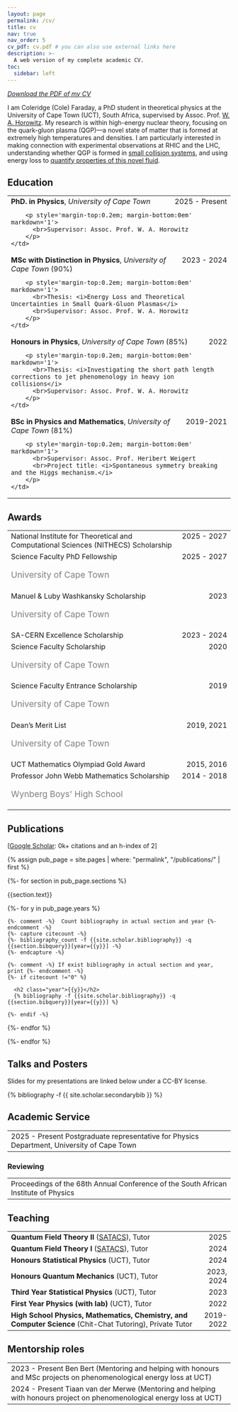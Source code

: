 ```yaml
---
layout: page
permalink: /cv/
title: cv
nav: true
nav_order: 5
cv_pdf: cv.pdf # you can also use external links here
description: >-
  A web version of my complete academic CV.
toc:
  sidebar: left
---
```


<em class="more-emphasis"> <a href="/assets/pdf/cv.pdf">Download the PDF of my CV</a> </em>

I am Coleridge (Cole) Faraday, a PhD student in theoretical physics at the University of Cape Town (UCT), South Africa, supervised by Assoc. Prof. <a href="https://www.wahorowitz.com/" target="_blank">W. A. Horowitz</a>. My research is within high-energy nuclear theory, focusing on the quark-gluon plasma (QGP)—a novel state of matter that is formed at extremely high temperatures and densities. I am particularly interested in making connection with experimental observations at RHIC and the LHC, understanding whether QGP is formed in <a href="https://inspirehep.net/literature/2848284" target="_blank">small collision systems</a>, and using energy loss to <a href="https://arxiv.org/abs/2505.14568" target="_blank">quantify properties of this novel fluid</a>.


## Education

<table class="table table-hover">
  <tr>
    <td>
      <div style="display: flex; justify-content: space-between; align-items: baseline;">
        <div>
          <strong>PhD. in Physics</strong>, <i>University of Cape Town</i>
        </div>
        <div class="cvdate" style="white-space: nowrap;">2025&nbsp;-&nbsp;Present</div>
      </div>

        <p style='margin-top:0.2em; margin-bottom:0em' markdown='1'>
          <br>Supervisor: Assoc. Prof. W. A. Horowitz
        </p>
    </td>
  </tr>
  <tr>
    <td>
      <div style="display: flex; justify-content: space-between; align-items: baseline;">
        <div>
          <strong>MSc with Distinction in Physics</strong>, <i>University of Cape Town</i>
            (90%)
        </div>
        <div class="cvdate" style="white-space: nowrap;">2023&nbsp;-&nbsp;2024</div>
      </div>

        <p style='margin-top:0.2em; margin-bottom:0em' markdown='1'>
          <br>Thesis: <i>Energy Loss and Theoretical Uncertainties in Small Quark-Gluon Plasmas</i>
          <br>Supervisor: Assoc. Prof. W. A. Horowitz
        </p>
    </td>
  </tr>
  <tr>
    <td>
      <div style="display: flex; justify-content: space-between; align-items: baseline;">
        <div>
          <strong>Honours in Physics</strong>, <i>University of Cape Town</i>
            (85%)
        </div>
        <div class="cvdate" style="white-space: nowrap;">2022</div>
      </div>

        <p style='margin-top:0.2em; margin-bottom:0em' markdown='1'>
          <br>Thesis: <i>Investigating the short path length corrections to jet phenomenology in heavy ion collisions</i>
          <br>Supervisor: Assoc. Prof. W. A. Horowitz
        </p>
    </td>
  </tr>
  <tr>
    <td>
      <div style="display: flex; justify-content: space-between; align-items: baseline;">
        <div>
          <strong>BSc in Physics and Mathematics</strong>, <i>University of Cape Town</i>
            (81%)
        </div>
        <div class="cvdate" style="white-space: nowrap;">2019-2021</div>
      </div>

        <p style='margin-top:0.2em; margin-bottom:0em' markdown='1'>
          <br>Supervisor: Assoc. Prof. Heribert Weigert
          <br>Project title: <i>Spontaneous symmetry breaking and the Higgs mechanism.</i>
        </p>
    </td>
  </tr>
</table>


## Awards
<table class="table table-hover">
<tr>
  <td>
  <div style='float: right'>2025&nbsp;-&nbsp;2027</div>
  <div>
        National Institute for Theoretical and Computational Sciences (NITHECS) Scholarship
  </div>
  </td>
  <!-- <td class='col-md-2' style='text-align:right;'>2025&nbsp;-&nbsp;2027</td> -->
</tr>
<tr>
  <td>
  <div style='float: right'>2025&nbsp;-&nbsp;2027</div>
  <div>
        Science Faculty PhD Fellowship
    <br><p style="color:grey;font-size:1.2rem">University of Cape Town</p>
  </div>
  </td>
  <!-- <td class='col-md-2' style='text-align:right;'>2025&nbsp;-&nbsp;2027</td> -->
</tr>
<tr>
  <td>
  <div style='float: right'>2023</div>
  <div>
        Manuel & Luby Washkansky Scholarship
    <br><p style="color:grey;font-size:1.2rem">University of Cape Town</p>
  </div>
  </td>
  <!-- <td class='col-md-2' style='text-align:right;'>2023</td> -->
</tr>
<tr>
  <td>
  <div style='float: right'>2023&nbsp;-&nbsp;2024</div>
  <div>
        SA-CERN Excellence Scholarship
  </div>
  </td>
  <!-- <td class='col-md-2' style='text-align:right;'>2023&nbsp;-&nbsp;2024</td> -->
</tr>
<tr>
  <td>
  <div style='float: right'>2020</div>
  <div>
        Science Faculty Scholarship
    <br><p style="color:grey;font-size:1.2rem">University of Cape Town</p>
  </div>
  </td>
  <!-- <td class='col-md-2' style='text-align:right;'>2020</td> -->
</tr>
<tr>
  <td>
  <div style='float: right'>2019</div>
  <div>
        Science Faculty Entrance Scholarship
    <br><p style="color:grey;font-size:1.2rem">University of Cape Town</p>
  </div>
  </td>
  <!-- <td class='col-md-2' style='text-align:right;'>2019</td> -->
</tr>
<tr>
  <td>
  <div style='float: right'>2019, 2021</div>
  <div>
        Dean’s Merit List
    <br><p style="color:grey;font-size:1.2rem">University of Cape Town</p>
  </div>
  </td>
  <!-- <td class='col-md-2' style='text-align:right;'>2019, 2021</td> -->
</tr>
<tr>
  <td>
  <div style='float: right'>2015, 2016</div>
  <div>
        UCT Mathematics Olympiad Gold Award
  </div>
  </td>
  <!-- <td class='col-md-2' style='text-align:right;'>2015, 2016</td> -->
</tr>
<tr>
  <td>
  <div style='float: right'>2014&nbsp;-&nbsp;2018</div>
  <div>
        Professor John Webb Mathematics Scholarship
    <br><p style="color:grey;font-size:1.2rem">Wynberg Boys' High School</p>
  </div>
  </td>
  <!-- <td class='col-md-2' style='text-align:right;'>2014&nbsp;-&nbsp;2018</td> -->
</tr>
</table>


## Publications

[<a href="https://scholar.google.com/citations?user=x9F8UrwAAAAJ">Google Scholar</a>: 0k+ citations and an h-index of 2] <br>


{% assign pub_page = site.pages | where: "permalink", "/publications/" | first %}
<div class="publications">

{%- for section in pub_page.sections %}
  <a id="{{section.text}}"></a>
  <p class="bibtitle">{{section.text}}</p>
  {%- for y in pub_page.years %}

    {%- comment -%}  Count bibliography in actual section and year {%- endcomment -%}
    {%- capture citecount -%}
    {%- bibliography_count -f {{site.scholar.bibliography}} -q {{section.bibquery}}[year={{y}}] -%}
    {%- endcapture -%}

    {%- comment -%} If exist bibliography in actual section and year, print {%- endcomment -%}
    {%- if citecount !="0" %}

      <h2 class="year">{{y}}</h2>
      {% bibliography -f {{site.scholar.bibliography}} -q {{section.bibquery}}[year={{y}}] %}

    {%- endif -%}

  {%- endfor %}

{%- endfor %}

</div>


## Talks and Posters
Slides for my presentations are linked below under a CC-BY license.


<div class="publications">

{% bibliography -f {{ site.scholar.secondarybib }} %}

</div>


## Academic Service
<table class="table table-hover">
<tr>
  <td style='padding-right:0;'>
  <span class='cvdate'>2025&nbsp;-&nbsp;Present</span>
      Postgraduate representative for Physics Department, University of Cape Town
  </td>
</tr>
</table>

### Reviewing
<table class="table table-hover">
<tr>
  <td style='padding-right:0;'>Proceedings of the 68th Annual Conference of the South African Institute of Physics</td>
</tr>
</table>


## Teaching
<table class="table table-hover">
<tr>
  <td style='padding-right:0'><strong>Quantum Field Theory II</strong> (<a href="https://nithecs.ac.za/south-african-theory-and-computational-school/" target="_blank">SATACS</a>), Tutor</td>
  <td class='col-md-2' style='text-align:right; padding-left:0;'>2025</td>
</tr>
<tr>
  <td style='padding-right:0'><strong>Quantum Field Theory I</strong> (<a href="https://nithecs.ac.za/south-african-theory-and-computational-school/" target="_blank">SATACS</a>), Tutor</td>
  <td class='col-md-2' style='text-align:right; padding-left:0;'>2024</td>
</tr>
<tr>
  <td style='padding-right:0'><strong>Honours Statistical Physics</strong> (UCT), Tutor</td>
  <td class='col-md-2' style='text-align:right; padding-left:0;'>2024</td>
</tr>
<tr>
  <td style='padding-right:0'><strong>Honours Quantum Mechanics</strong> (UCT), Tutor</td>
  <td class='col-md-2' style='text-align:right; padding-left:0;'>2023, 2024</td>
</tr>
<tr>
  <td style='padding-right:0'><strong>Third Year Statistical Physics</strong> (UCT), Tutor</td>
  <td class='col-md-2' style='text-align:right; padding-left:0;'>2023</td>
</tr>
<tr>
  <td style='padding-right:0'><strong>First Year Physics (with lab)</strong> (UCT), Tutor</td>
  <td class='col-md-2' style='text-align:right; padding-left:0;'>2022</td>
</tr>
<tr>
  <td style='padding-right:0'><strong>High School Physics, Mathematics, Chemistry, and Computer Science</strong> (Chit-Chat Tutoring), Private Tutor</td>
  <td class='col-md-2' style='text-align:right; padding-left:0;'>2019-2022</td>
</tr>
</table>


## Mentorship roles
<table class="table table-hover">
<tr>
  <td style='padding-right:0;'>
    <span class='cvdate'>2023&nbsp;-&nbsp;Present</span>
        Ben Bert (Mentoring and helping with honours and MSc projects on phenomenological energy loss at UCT)
  </td>
</tr>
<tr>
  <td style='padding-right:0;'>
    <span class='cvdate'>2024&nbsp;-&nbsp;Present</span>
        Tiaan van der Merwe (Mentoring and helping with honours project on phenomenological energy loss at UCT)
  </td>
</tr>
</table>
